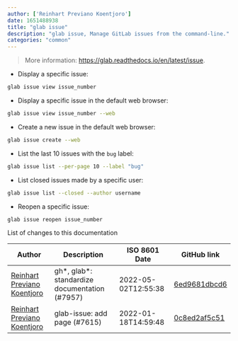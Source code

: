 ```yaml
---
author: ['Reinhart Previano Koentjoro']
date: 1651488938
title: "glab issue"
description: "glab issue, Manage GitLab issues from the command-line."
categories: "common"
---
```

> More information: <https://glab.readthedocs.io/en/latest/issue>.

- Display a specific issue:

```bash
glab issue view issue_number
```

- Display a specific issue in the default web browser:

```bash
glab issue view issue_number --web
```

- Create a new issue in the default web browser:

```bash
glab issue create --web
```

- List the last 10 issues with the `bug` label:

```bash
glab issue list --per-page 10 --label "bug"
```

- List closed issues made by a specific user:

```bash
glab issue list --closed --author username
```

- Reopen a specific issue:

```bash
glab issue reopen issue_number
```
List of changes to this documentation


Author | Description | ISO 8601 Date | GitHub link
------|-----|-----|-----
[Reinhart Previano Koentjoro](mailto:reinhart_previano@yahoo.com) | gh*, glab*: standardize documentation (#7957) | 2022-05-02T12:55:38 | [6ed9681dbcd6](https://github.com/tldr-pages/tldr/commit/6ed9681dbcd680e9529c8238221f7fab9cd2c130)
[Reinhart Previano Koentjoro](mailto:reinhart_previano@yahoo.com) | glab-issue: add page (#7615) | 2022-01-18T14:59:48 | [0c8ed2af5c51](https://github.com/tldr-pages/tldr/commit/0c8ed2af5c515d244c98e04dacfdb6c435f99837)

